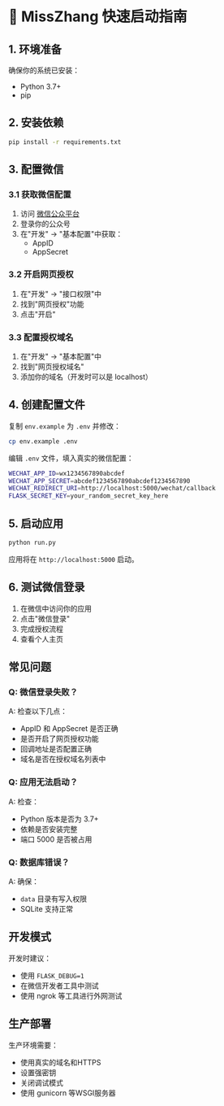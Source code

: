 # 🚀 MissZhang 快速启动指南

## 1. 环境准备

确保你的系统已安装：
- Python 3.7+
- pip

## 2. 安装依赖

```bash
pip install -r requirements.txt
```

## 3. 配置微信

### 3.1 获取微信配置
1. 访问 [微信公众平台](https://mp.weixin.qq.com/)
2. 登录你的公众号
3. 在"开发" -> "基本配置"中获取：
   - AppID
   - AppSecret

### 3.2 开启网页授权
1. 在"开发" -> "接口权限"中
2. 找到"网页授权"功能
3. 点击"开启"

### 3.3 配置授权域名
1. 在"开发" -> "基本配置"中
2. 找到"网页授权域名"
3. 添加你的域名（开发时可以是 localhost）

## 4. 创建配置文件

复制 `env.example` 为 `.env` 并修改：

```bash
cp env.example .env
```

编辑 `.env` 文件，填入真实的微信配置：

```bash
WECHAT_APP_ID=wx1234567890abcdef
WECHAT_APP_SECRET=abcdef1234567890abcdef1234567890
WECHAT_REDIRECT_URI=http://localhost:5000/wechat/callback
FLASK_SECRET_KEY=your_random_secret_key_here
```

## 5. 启动应用

```bash
python run.py
```

应用将在 `http://localhost:5000` 启动。

## 6. 测试微信登录

1. 在微信中访问你的应用
2. 点击"微信登录"
3. 完成授权流程
4. 查看个人主页

## 常见问题

### Q: 微信登录失败？
A: 检查以下几点：
- AppID 和 AppSecret 是否正确
- 是否开启了网页授权功能
- 回调地址是否配置正确
- 域名是否在授权域名列表中

### Q: 应用无法启动？
A: 检查：
- Python 版本是否为 3.7+
- 依赖是否安装完整
- 端口 5000 是否被占用

### Q: 数据库错误？
A: 确保：
- `data` 目录有写入权限
- SQLite 支持正常

## 开发模式

开发时建议：
- 使用 `FLASK_DEBUG=1`
- 在微信开发者工具中测试
- 使用 ngrok 等工具进行外网测试

## 生产部署

生产环境需要：
- 使用真实的域名和HTTPS
- 设置强密钥
- 关闭调试模式
- 使用 gunicorn 等WSGI服务器

